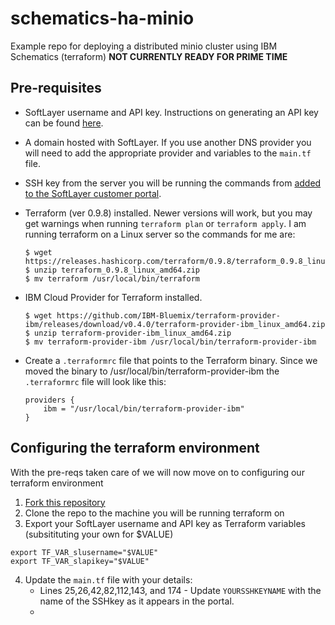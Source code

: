 # schematics-ha-minio
Example repo for deploying a distributed minio cluster using IBM Schematics (terraform) **NOT CURRENTLY READY FOR PRIME TIME**

## Pre-requisites
 - SoftLayer username and API key. Instructions on generating an API key can be found [here](http://knowledgelayer.softlayer.com/procedure/generate-api-key).
 - A domain hosted with SoftLayer. If you use another DNS provider you will need to add the appropriate provider and variables to the `main.tf` file. 
 - SSH key from the server you will be running the commands from [added to the SoftLayer customer portal](http://knowledgelayer.softlayer.com/procedure/add-ssh-key).
 - Terraform (ver 0.9.8) installed. Newer versions will work, but you may get warnings when running `terraform plan` or `terraform apply`. I am running terraform on a Linux server so the commands for me are:

 	```
 	$ wget https://releases.hashicorp.com/terraform/0.9.8/terraform_0.9.8_linux_amd64.zip
 	$ unzip terraform_0.9.8_linux_amd64.zip
 	$ mv terraform /usr/local/bin/terraform
 	```

 - IBM Cloud Provider for Terraform installed. 

 	```
 	$ wget https://github.com/IBM-Bluemix/terraform-provider-ibm/releases/download/v0.4.0/terraform-provider-ibm_linux_amd64.zip
 	$ unzip terraform-provider-ibm_linux_amd64.zip
 	$ mv terraform-provider-ibm /usr/local/bin/terraform-provider-ibm
 	```

 - Create a `.terraformrc` file that points to the Terraform binary. Since we moved the binary to /usr/local/bin/terraform-provider-ibm the `.terraformrc` file will look like this:

 	```
 	providers {
		ibm = "/usr/local/bin/terraform-provider-ibm"
	}
 	```

## Configuring the terraform environment 
 
 With the pre-reqs taken care of we will now move on to configuring our terraform environment	

1. [Fork this repository](https://help.github.com/articles/fork-a-repo/)
2. Clone the repo to the machine you will be running terraform on 
3. Export your SoftLayer username and API key as Terraform variables (subsitituting your own for $VALUE)

```
export TF_VAR_slusername="$VALUE"
export TF_VAR_slapikey="$VALUE"
```

4. Update the `main.tf` file with your details:
	* Lines 25,26,42,82,112,143, and 174 - Update `YOURSSHKEYNAME` with the name of the SSHkey as it appears in the portal. 
	* 
